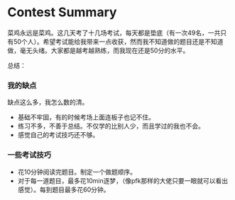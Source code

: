 # Contest Summary



菜鸡永远是菜鸡。这几天考了十几场考试，每天都是垫底（有一次49名，一共只有50个人）。希望考试能给我带来一点收获，然而我不知道做的题目还是不知道做，毫无头绪。大家都是越考越熟练，而我现在还是50分的水平。

总结：

### 我的缺点

缺点这么多，我怎么数的清。

* 基础不牢固，有的时候考场上面连板子也记不住。
* 练习不多，不善于总结。不仅学的比别人少，而且学过的我也不会。
* 感觉自己的考试技巧还不够。

### 一些考试技巧

* 花10分钟阅读完题目。制定一个做题顺序。
* 对于每一道题目，最多花10min逐梦，（像pfk那样的大佬只要一眼就可以看出感觉）。每到题目最多花60分钟。

